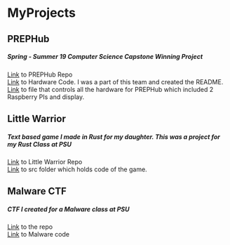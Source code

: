 # MyProjects

## PREPHub
##### Spring - Summer 19 Computer Science Capstone Winning Project
  [Link](https://github.com/dannielsotelo/PREPHub/tree/master/PREPHub-Software) to PREPHub Repo  
  [Link](https://github.com/dannielsotelo/PREPHub/tree/master/PREPHub-Software/prephub-hardware) to Hardware Code. I was a part of this team and created the README.  
  [Link](https://github.com/dannielsotelo/PREPHub/blob/master/PREPHub-Software/prephub-hardware/pi.py) to file that controls all the hardware for PREPHub which included
  2 Raspberry PIs and display.  

## Little Warrior
##### Text based game I made in Rust for my daughter. This was a project for my Rust Class at PSU
  [Link](https://github.com/dannielsotelo/Little-Warrior) to Little Warrior Repo  
  [Link](https://github.com/dannielsotelo/Little-Warrior/tree/master/src) to src folder which holds code of the game. 


## Malware CTF
##### CTF I created for a Malware class at PSU
  [Link](https://github.com/dannielsotelo/Malware-Project) to the repo  
  [Link](https://github.com/dannielsotelo/Malware-Project/blob/master/program.c.template) to Malware code  
